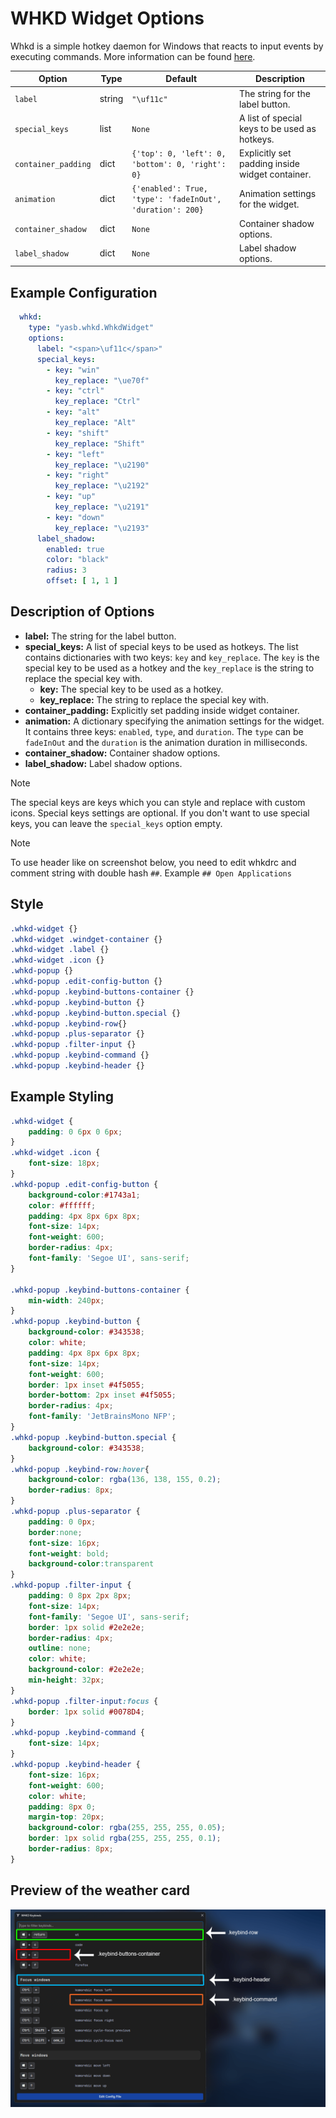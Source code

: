 # WHKD Widget Options

Whkd is a simple hotkey daemon for Windows that reacts to input events by executing commands. More information can be found [here](https://github.com/LGUG2Z/whkd).

| Option           | Type     | Default                        | Description                                                                 |
|------------------|----------|--------------------------------|-----------------------------------------------------------------------------|
| `label`          | string   | `"\uf11c"`                       | The string for the label button.  |
| `special_keys`   | list     | `None`                           | A list of special keys to be used as hotkeys.  |
| `container_padding`  | dict | `{'top': 0, 'left': 0, 'bottom': 0, 'right': 0}`      | Explicitly set padding inside widget container.      |
| `animation`         | dict    | `{'enabled': True, 'type': 'fadeInOut', 'duration': 200}`               | Animation settings for the widget.                                          |
| `container_shadow`   | dict   | `None`                  | Container shadow options.                       |
| `label_shadow`         | dict   | `None`                  | Label shadow options.                 |

## Example Configuration

```yaml
  whkd:
    type: "yasb.whkd.WhkdWidget"
    options:
      label: "<span>\uf11c</span>"
      special_keys:
        - key: "win"
          key_replace: "\ue70f"
        - key: "ctrl"
          key_replace: "Ctrl"
        - key: "alt" 
          key_replace: "Alt"
        - key: "shift"
          key_replace: "Shift"
        - key: "left"
          key_replace: "\u2190"
        - key: "right"
          key_replace: "\u2192"
        - key: "up"
          key_replace: "\u2191"
        - key: "down"
          key_replace: "\u2193"
      label_shadow:
        enabled: true
        color: "black"
        radius: 3
        offset: [ 1, 1 ]
```
## Description of Options

- **label:** The string for the label button.
- **special_keys:** A list of special keys to be used as hotkeys. The list contains dictionaries with two keys: `key` and `key_replace`. The `key` is the special key to be used as a hotkey and the `key_replace` is the string to replace the special key with.
  - **key:** The special key to be used as a hotkey.
  - **key_replace:** The string to replace the special key with.
- **container_padding:** Explicitly set padding inside widget container.
- **animation:** A dictionary specifying the animation settings for the widget. It contains three keys: `enabled`, `type`, and `duration`. The `type` can be `fadeInOut` and the `duration` is the animation duration in milliseconds.
- **container_shadow:** Container shadow options.
- **label_shadow:** Label shadow options.

> [!NOTE]  
> The special keys are keys which you can style and replace with custom icons. Special keys settings are optional. If you don't want to use special keys, you can leave the `special_keys` option empty.

> [!NOTE]  
> To use header like on screenshot below, you need to edit whkdrc and comment string with double hash `##`. Example `## Open Applications`
## Style
```css
.whkd-widget {}
.whkd-widget .windget-container {}
.whkd-widget .label {}
.whkd-widget .icon {}
.whkd-popup {}
.whkd-popup .edit-config-button {}
.whkd-popup .keybind-buttons-container {}
.whkd-popup .keybind-button {}
.whkd-popup .keybind-button.special {}
.whkd-popup .keybind-row{}
.whkd-popup .plus-separator {}
.whkd-popup .filter-input {}
.whkd-popup .keybind-command {}
.whkd-popup .keybind-header {}
```

## Example Styling
```css
.whkd-widget {
    padding: 0 6px 0 6px;
}
.whkd-widget .icon {
    font-size: 18px;
}
.whkd-popup .edit-config-button {
    background-color:#1743a1;
    color: #ffffff;
    padding: 4px 8px 6px 8px;
    font-size: 14px;
    font-weight: 600;
    border-radius: 4px;
    font-family: 'Segoe UI', sans-serif;
}

.whkd-popup .keybind-buttons-container {
    min-width: 240px;
}
.whkd-popup .keybind-button {
    background-color: #343538;
    color: white;
    padding: 4px 8px 6px 8px;
    font-size: 14px;
    font-weight: 600;
    border: 1px inset #4f5055;
    border-bottom: 2px inset #4f5055;
    border-radius: 4px;
    font-family: 'JetBrainsMono NFP';
}
.whkd-popup .keybind-button.special {
    background-color: #343538;
}
.whkd-popup .keybind-row:hover{
    background-color: rgba(136, 138, 155, 0.2);
    border-radius: 8px;
}
.whkd-popup .plus-separator {
    padding: 0 0px;
    border:none;
    font-size: 16px;
    font-weight: bold;
    background-color:transparent
}
.whkd-popup .filter-input {
    padding: 0 8px 2px 8px;
    font-size: 14px;
    font-family: 'Segoe UI', sans-serif;
    border: 1px solid #2e2e2e;
    border-radius: 4px;
    outline: none;
    color: white;
    background-color: #2e2e2e;
    min-height: 32px;
}
.whkd-popup .filter-input:focus {
    border: 1px solid #0078D4;
}
.whkd-popup .keybind-command {
    font-size: 14px;
}
.whkd-popup .keybind-header {
    font-size: 16px;
    font-weight: 600;
    color: white;
    padding: 8px 0;
    margin-top: 20px;
    background-color: rgba(255, 255, 255, 0.05);
    border: 1px solid rgba(255, 255, 255, 0.1);
    border-radius: 8px;
}
```
## Preview of the weather card
![YASB WHKD Widget](assets/765432109-1a2b3c4d-5e6f-78ab-9012-3456789abcd.png)